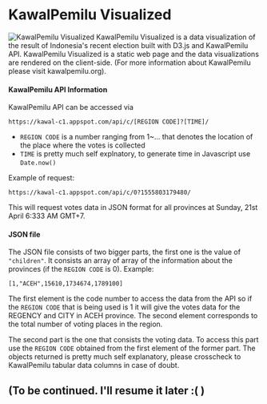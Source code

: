 # KawalPemilu Visualized
![KawalPemilu Visualized](https://raw.githubusercontent.com/hariesramdhani/kawalpemilu-visualized/master/src/assets/img/docs/visualization.png)
KawalPemilu Visualized is a data visualization of the result of Indonesia's recent election built with D3.js and KawalPemilu API. KawalPemilu Visualized is a static web page and the data visualizations are rendered on the client-side. (For more information about KawalPemilu please visit kawalpemilu.org).

#### KawalPemilu API Information
KawalPemilu API can be accessed via
```
https://kawal-c1.appspot.com/api/c/[REGION CODE]?[TIME]/
```
- `REGION CODE` is a number ranging from 1~... that denotes the location of the place where the votes is collected
- `TIME` is pretty much self explnatory, to generate time in Javascript use `Date.now()`

Example of request:
```
https://kawal-c1.appspot.com/api/c/0?1555803179480/
```
This will request votes data in JSON format for all provinces at Sunday, 21st April 6:333 AM GMT+7.

#### JSON file
The JSON file consists of two bigger parts, the first one is the value of `"children"`. It consists an array of array of the information about the provinces (if the `REGION CODE` is 0). 
Example:
```
[1,"ACEH",15610,1734674,1789100]
```
The first element is the code number to access the data from the API so if the `REGION CODE` that is being used is 1 it will give the votes data for the REGENCY and CITY in ACEH province.
The second element corresponds to the total number of voting places in the region.

The second part is the one that consists the voting data. To access this part use the `REGION CODE` obtained from the first element of the former part. The objects returned is pretty much self explanatory, please crosscheck to KawalPemilu tabular data columns in case of doubt.

## (To be continued. I'll resume it later :( )